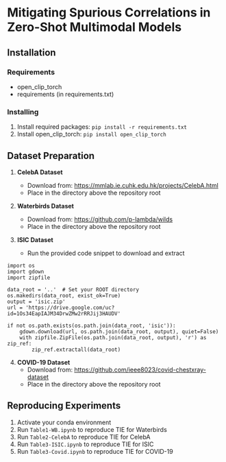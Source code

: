 # Mitigating Spurious Correlations in Zero-Shot Multimodal Models

## Installation

### Requirements
- open_clip_torch
- requirements (in requirements.txt)

### Installing
1. Install required packages: `pip install -r requirements.txt`
2. Install open_clip_torch: `pip install open_clip_torch`

## Dataset Preparation

1. **CelebA Dataset**
    - Download from: https://mmlab.ie.cuhk.edu.hk/projects/CelebA.html
    - Place in the directory above the repository root

2. **Waterbirds Dataset**
    - Download from: https://github.com/p-lambda/wilds
    - Place in the directory above the repository root

3. **ISIC Dataset**
    - Run the provided code snippet to download and extract
```
import os
import gdown
import zipfile

data_root = '..'  # Set your ROOT directory
os.makedirs(data_root, exist_ok=True)
output = 'isic.zip'
url = 'https://drive.google.com/uc?id=1Os34EapIAJM34DrwZMw2rRRJij3HAUDV'

if not os.path.exists(os.path.join(data_root, 'isic')):
    gdown.download(url, os.path.join(data_root, output), quiet=False)
    with zipfile.ZipFile(os.path.join(data_root, output), 'r') as zip_ref:
        zip_ref.extractall(data_root)
```

4. **COVID-19 Dataset**
    - Download from: https://github.com/ieee8023/covid-chestxray-dataset
    - Place in the directory above the repository root

## Reproducing Experiments

1. Activate your conda environment
2. Run `Table1-WB.ipynb` to reproduce TIE for Waterbirds
3. Run `Table2-CelebA` to reproduce TIE for CelebA  
4. Run `Table3-ISIC.ipynb` to reproduce TIE for ISIC
5. Run `Table3-Covid.ipynb` to reproduce TIE for COVID-19
